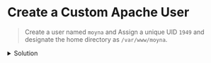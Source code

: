 # Create a Custom Apache User

> Create a user named `moyna` and Assign a unique UID `1949` and designate the home directory as `/var/www/moyna`.

<details>
<summary> Solution </summary>

    sudo adduser -d /var/www/moyna -u 1949 moyna

</details>
